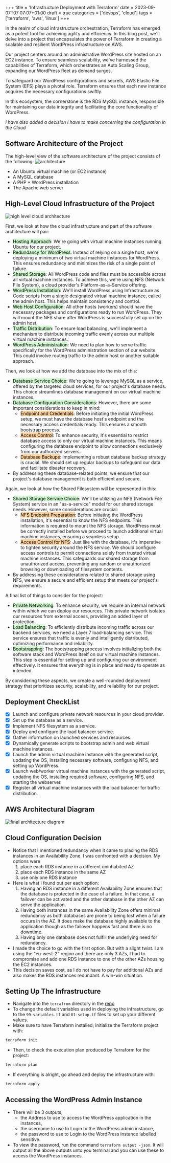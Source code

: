 +++
title = 'Infrastructure Deployment with Terraform'
date = 2023-09-07T07:07:07+01:00
draft = true
categories = ['devops', 'cloud'] 
tags = ['terraform', 'aws', 'linux']
+++

In the realm of cloud infrastructure orchestration, Terraform has emerged as a potent tool for achieving agility and efficiency. 
In this blog post, we'll delve into a project that encapsulates the power of Terraform in creating a scalable and resilient WordPress infrastructure on AWS.

<!--more-->

Our project centers around an administrative WordPress site hosted on an EC2 instance. To ensure seamless scalability, we've harnessed the capabilities of Terraform, which orchestrates an Auto Scaling Group, expanding our WordPress fleet as demand surges.

To safeguard our WordPress configurations and secrets, AWS Elastic File System (EFS) plays a pivotal role. Terraform ensures that each new instance acquires the necessary configurations swiftly.

In this ecosystem, the cornerstone is the RDS MySQL instance, responsible for maintaining our data integrity and facilitating the core functionality of WordPress.

*I have also added a decision I have to make concerning the configuration in the Cloud*

## Software Architecture of the Project
The high-level view of the software architecture of the project consists of the following:
![architecture](/img/iac-with-tf/software-arch.png "components of the project")
- An Ubuntu virtual machine (or EC2 instance)
- A MySQL database
- A PHP + WordPress installation
- The Apache web server


## High-Level Cloud Infrastructure of the Project

![high level cloud architecture](/img/iac-with-tf/hi-level-cloud-arch.png "High-Level Cloud Architecture Diagram")

First, we look at how the cloud infrastructure and part of the software architecture will pair:
- <mark style="background: #BBFABBA6;">Hosting Approach</mark>: We're going with virtual machine instances running Ubuntu for our project.
- <mark style="background: #BBFABBA6;">Redundancy for WordPress</mark>: Instead of relying on a single host, we're deploying a minimum of two virtual machine instances for WordPress. This ensures redundancy and minimizes the risk of a single point of failure.
- <mark style="background: #BBFABBA6;">Shared Storage</mark>: All WordPress code and files must be accessible across all virtual machine instances. To achieve this, we're using NFS (Network File System), a cloud provider's Platform-as-a-Service offering.
- <mark style="background: #BBFABBA6;">WordPress Installation</mark>: We'll install WordPress using Infrastructure as Code scripts from a single designated virtual machine instance, called the admin host. This helps maintain consistency and control.
- <mark style="background: #BBFABBA6;">Web Host Configuration</mark>: All other hosts (workers) should have the necessary packages and configurations ready to run WordPress. They will mount the NFS share after WordPress is successfully set up on the admin host.
- <mark style="background: #BBFABBA6;">Traffic Distribution</mark>: To ensure load balancing, we'll implement a mechanism to distribute incoming traffic evenly across our multiple virtual machine instances.
- <mark style="background: #BBFABBA6;">WordPress Administration</mark>: We need to plan how to serve traffic specifically for the WordPress administration section of our website. This could involve routing traffic to the admin host or another suitable approach.

Then, we look at how we add the database into the mix of this:
- <mark style="background: #BBFABBA6;">Database Service Choice</mark>: We're going to leverage MySQL as a service, offered by the targeted cloud services, for our project's database needs. This choice streamlines database management on our virtual machine instances.
- <mark style="background: #BBFABBA6;">Database Configuration Considerations</mark>: However, there are some important considerations to keep in mind:
	- <mark style="background: #FFB86CA6;">Endpoint and Credentials</mark>: Before initiating the initial WordPress setup, we must have the database host's endpoint and the necessary access credentials ready. This ensures a smooth bootstrap process.
	- <mark style="background: #FFB86CA6;">Access Control</mark>: To enhance security, it's essential to restrict database access to only our virtual machine instances. This means configuring the database endpoint to allow connections exclusively from our authorized servers.
	- <mark style="background: #FFB86CA6;">Database Backups</mark>: Implementing a robust database backup strategy is crucial. We should set up regular backups to safeguard our data and facilitate disaster recovery.
- By addressing these database-related points, we ensure that our project's database management is both efficient and secure.

Again, we look at how the Shared Filesystem will be represented in this:
- <mark style="background: #BBFABBA6;">Shared Storage Service Choice</mark>: We'll be utilizing an NFS (Network File System) service in an "as-a-service" model for our shared storage needs. However, some considerations are crucial:
	- <mark style="background: #FFB86CA6;">NFS Endpoint Preparation</mark>: Before initiating the WordPress installation, it's essential to know the NFS endpoints. This information is required to mount the NFS storage. WordPress must be correctly installed before we proceed to launch additional virtual machine instances, ensuring a seamless setup.
	- <mark style="background: #FFB86CA6;">Access Control for NFS</mark>: Just like with the database, it's imperative to tighten security around the NFS service. We should configure access controls to permit connections solely from trusted virtual machine instances. This safeguards our shared storage from unauthorized access, preventing any random or unauthorized browsing or downloading of filesystem contents.
- By addressing these considerations related to shared storage using NFS, we ensure a secure and efficient setup that meets our project's requirements.

A final list of things to consider for the project:
- <mark style="background: #BBFABBA6;">Private Networking</mark>: To enhance security, we require an internal network within which we can deploy our resources. This private network isolates our resources from external access, providing an added layer of protection.
- <mark style="background: #BBFABBA6;">Load Balancing</mark>: To efficiently distribute incoming traffic across our backend services, we need a Layer 7 load-balancing service. This service ensures that traffic is evenly and intelligently distributed, optimizing performance and reliability.
- <mark style="background: #BBFABBA6;">Bootstrapping</mark>: The bootstrapping process involves initializing both the software stack and WordPress itself on our virtual machine instances. This step is essential for setting up and configuring our environment effectively. It ensures that everything is in place and ready to operate as intended.

By considering these aspects, we create a well-rounded deployment strategy that prioritizes security, scalability, and reliability for our project.


## Deployment CheckList
- [x] Launch and configure private network resources in your cloud provider.
- [x] Set up the database as a service.
- [x] Implement NFS filesystem as a service.
- [x] Deploy and configure the load balancer service.
- [x] Gather information on launched services and resources.
- [x] Dynamically generate scripts to bootstrap admin and web virtual machine instances.
- [x] Launch the admin virtual machine instance with the generated script, updating the OS, installing necessary software, configuring NFS, and setting up WordPress.
- [x] Launch web/worker virtual machine instances with the generated script, updating the OS, installing required software, configuring NFS, and starting the webserver.
- [x] Register all virtual machine instances with the load balancer for traffic distribution.

## AWS Architectural Diagram
![final architecture diagram](/img/iac-with-tf/Infra-with-terraform-and-ansible-aws-final.png "Architecture Diagram")


## Cloud Configuration Decision
- Notice that I mentioned redundancy when it came to placing the RDS instances in an Availability Zone. I was confronted with a decision. My options were
	1. place each RDS instance in a different uninhabited AZ
	2. place each RDS instance in the same AZ
	3. use only one RDS instance
- Here is what I found out per each option:
	1. Having an RDS instance in a different Availability Zone ensures that the database is protected in the case of a failure. In that case, a failover can be activated and the other database in the other AZ can serve the application.
	2. Having both instances in the same Availability Zone offers minimal redundancy as both databases are prone to being lost when a failure occurs in the AZ. It does make the database highly available to the application though as the failover happens fast and there is no downtime.
	3. Having only one database does not fulfill the underlying need for redundancy.
- I made the choice to go with the first option. But with a slight twist. I am using the "eu-west-2" region and there are only 3 AZs, I had to compromise and add one RDS instance to one of the other AZs housing the EC2 instances.
- This decision saves cost, as I do not have to pay for additional AZs and also makes the RDS instances redundant. A win-win situation.


## Setting Up The Infrastructure
- Navigate into the `terrafrom` directory in the [repo](https://github.com/TaskMasterErnest/Infrastructure-As-Code-With-WordPress-And-Terraform)
- To change the default variables used in deploying the infrastructure, go to the `99-variables.tf` and `01-setup.tf` files to set up your different values.
- Make sure to have Terraform installed; initialize the Terraform project with:
```Bash
terraform init
```
- Then, to check the execution plan produced by Terraform for the project:
```Bash
terraform plan
```
- If everything is alright, go ahead and deploy the infrastructure with:
```Bash
terraform apply
```


## Accessing the WordPress Admin Instance
- There will be 3 outputs; 
	- the Address to use to access the WordPress application in the instances,
	- the username to use to Login to the WordPress admin instance,
	- the password to use to Login to the WordPress instance labelled sensitive.
- To view the password, run the command `terraform output -json`. It will output all the above outputs unto you terminal and you can use these to access the WordPress instances.